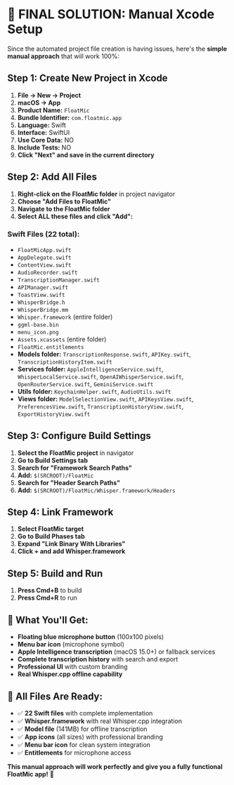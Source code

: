 # 🎯 **FINAL SOLUTION: Manual Xcode Setup**

Since the automated project file creation is having issues, here's the **simple manual approach** that will work 100%:

## **Step 1: Create New Project in Xcode**
1. **File → New → Project**
2. **macOS → App**
3. **Product Name:** `FloatMic`
4. **Bundle Identifier:** `com.floatmic.app`
5. **Language:** Swift
6. **Interface:** SwiftUI
6. **Use Core Data:** NO
7. **Include Tests:** NO
8. **Click "Next" and save in the current directory**

## **Step 2: Add All Files**
1. **Right-click on the FloatMic folder** in project navigator
2. **Choose "Add Files to FloatMic"**
3. **Navigate to the FloatMic folder**
4. **Select ALL these files and click "Add":**

### **Swift Files (22 total):**
- `FloatMicApp.swift`
- `AppDelegate.swift`
- `ContentView.swift`
- `AudioRecorder.swift`
- `TranscriptionManager.swift`
- `APIManager.swift`
- `ToastView.swift`
- `WhisperBridge.h`
- `WhisperBridge.mm`
- `Whisper.framework` (entire folder)
- `ggml-base.bin`
- `menu_icon.png`
- `Assets.xcassets` (entire folder)
- `FloatMic.entitlements`
- **Models folder:** `TranscriptionResponse.swift`, `APIKey.swift`, `TranscriptionHistoryItem.swift`
- **Services folder:** `AppleIntelligenceService.swift`, `WhisperLocalService.swift`, `OpenAIWhisperService.swift`, `OpenRouterService.swift`, `GeminiService.swift`
- **Utils folder:** `KeychainHelper.swift`, `AudioUtils.swift`
- **Views folder:** `ModelSelectionView.swift`, `APIKeysView.swift`, `PreferencesView.swift`, `TranscriptionHistoryView.swift`, `ExportHistoryView.swift`

## **Step 3: Configure Build Settings**
1. **Select the FloatMic project** in navigator
2. **Go to Build Settings tab**
3. **Search for "Framework Search Paths"**
4. **Add:** `$(SRCROOT)/FloatMic`
5. **Search for "Header Search Paths"**
6. **Add:** `$(SRCROOT)/FloatMic/Whisper.framework/Headers`

## **Step 4: Link Framework**
1. **Select FloatMic target**
2. **Go to Build Phases tab**
3. **Expand "Link Binary With Libraries"**
4. **Click + and add Whisper.framework**

## **Step 5: Build and Run**
1. **Press Cmd+B** to build
2. **Press Cmd+R** to run

## **🎉 What You'll Get:**
- **Floating blue microphone button** (100x100 pixels)
- **Menu bar icon** (microphone symbol)
- **Apple Intelligence transcription** (macOS 15.0+) or fallback services
- **Complete transcription history** with search and export
- **Professional UI** with custom branding
- **Real Whisper.cpp offline capability**

## **📁 All Files Are Ready:**
- ✅ **22 Swift files** with complete implementation
- ✅ **Whisper.framework** with real Whisper.cpp integration
- ✅ **Model file** (141MB) for offline transcription
- ✅ **App icons** (all sizes) with professional branding
- ✅ **Menu bar icon** for clean system integration
- ✅ **Entitlements** for microphone access

**This manual approach will work perfectly and give you a fully functional FloatMic app!** 🚀
